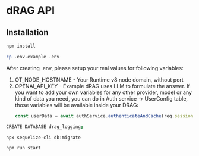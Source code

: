 # dRAG API

## Installation

```sh
npm install
```

```sh
cp .env.example .env
```
After creating .env, please setup your real values for following variables:
1. OT_NODE_HOSTNAME - Your Runtime v8 node domain, without port
2. OPENAI_API_KEY - Example dRAG uses LLM to formulate the answer. If you want to add your own variables for any other provider, model or any kind of data you need, you can do in Auth service -> UserConfig table, those variables will be available inside your DRAG:
    ```javascript
    const userData = await authService.authenticateAndCache(req.sessionSid);
    ```
   

```sh
CREATE DATABASE drag_logging;
```

```sh
npx sequelize-cli db:migrate
```

```sh
npm run start
```
